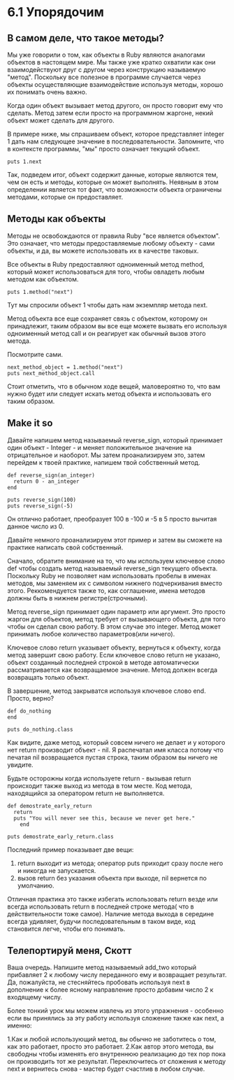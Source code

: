 ﻿# 6.1 Упорядочим #

## В самом деле, что такое методы? ##

Мы уже говорили о том, как объекты в Ruby являются аналогами объектов в настоящем мире. Мы также уже кратко охватили как они взаимодействуют друг с другом через конструкцию называемую "метод". Поскольку все полезное в программе случается через объекты осуществляющие взаимодействие используя методы, хорошо их понимать очень важно. 

Когда один объект вызывает метод другого, он просто говорит ему что сделать. Метод затем если просто на программном жаргоне, некий объект может сделать для другого.

В примере ниже, мы спрашиваем объект, которое представляет integer 1 дать нам следующее значение в последовательности. Запомните, что в контексте программы, "мы" просто означает текущий объект.

	puts 1.next

Так, подведем итог, объект содержит данные, которые являются тем, чем он есть и методы, которые он может выполнять. Неявным в этом определении является тот факт, что возможности объекта ограничены методами, которые он предоставляет.

## Методы как объекты ##

Методы не освобождаются от правила Ruby "все является объектом". Это означает, что методы предоставляемые любому объекту - сами объекты, и да, вы можете использовать их в качестве таковых.

Все объекты в Ruby предоставляют одноименный метод method, который может использоваться для того, чтобы овладеть любым методом как объектом.

	puts 1.method("next")

Тут мы спросили объект 1 чтобы дать нам экземпляр метода next.

Метод объекта все еще сохраняет связь с объектом, которому он принадлежит, таким образом вы все еще можете вызвать его используя одноименный метод call и он реагирует как обычный вызов этого метода.

Посмотрите сами.

	next_method_object = 1.method("next")
	puts next_method_object.call

Стоит отметить, что в обычном ходе вещей, маловероятно то, что вам нужно будет или следует искать метод объекта и использовать его таким образом.


## Make it so ##

Давайте напишем метод называемый reverse_sign, который принимает один объект - Integer - и меняет положительное значение на отрицательное и наоборот. Мы затем проанализируем это, затем перейдем к твоей практике, напишем твой собственный метод.

	def reverse_sign(an_integer)
	  return 0 - an_integer
	end

	puts reverse_sign(100)
	puts reverse_sign(-5)

Он отлично работает, преобразует 100 в -100 и -5 в 5 просто вычитая данное число из 0.

Давайте немного проанализируем этот пример и затем вы сможете на практике написать свой собственный.

Сначало, обратите внимание на то, что мы используем ключевое слово def чтобы создать метод называемый reverse_sign текущего объекта. Поскольку Ruby не позволяет нам использовать пробелы в именах методов, мы заменяем их с символом нижнего подчеркивания вместо этого. Реккомендуется также то, как соглашение, имена методов должны быть в нижнем регистре(строчными).

Метод reverse_sign принимает один параметр или аргумент. Это просто жаргон для объектов, метод требует от вызывающего объекта, для того чтобы он сделал свою работу. В этом случае это integer. Метод может принимать любое количество параметров(или ничего).

Ключевое слово return указывает объекту, вернуться к объекту, когда метод завершит свою работу. Если ключевое слово return не указано, объект созданный последней строкой в методе автоматически рассматривается как возвращаемое значение. Метод должен всегда возвращать только объект.

В завершение, метод закрыватся используя ключевое слово end. Просто, верно?

	def do_nothing
	end

	puts do_nothing.class

Как видите, даже метод, который совсем ничего не делает и у которого нет return производит объект - nil.
Я распечатал имя класса потому что печатая nil возвращается пустая строка, таким образом вы ничего не увидите.

Будьте осторожны когда используете return - вызывая return происходит также выход из метода в том месте. Код метода, находящийся за оператором return не выполняется.

	def demostrate_early_return
	  return
	  puts "You will never see this, because we never get here."
        end
	
	puts demostrate_early_return.class

Последний пример показывает две вещи:

1. return выходит из метода; оператор puts приходит сразу после него и никогда не запускается.
2. вызов return без указания объекта при выходе, nil вернется по умолчанию.

Отличная практика это также избегать использовать return везде или всегда использовать return в последней строке метода( что в действительности тоже самое).
Наличие метода выхода в середине всегда удивляет, будучи последовательным в таком виде, код становится легче, чтобы его понимать.

## Телепортируй меня, Скотт ##

Ваша очередь. Напишите метод называемый add_two который прибавляет 2 к любому числу переданного ему и возвращает результат. Да, пожалуйста, не стесняйтесь пробовать используя next в дополнение к более ясному направление просто добавим число 2 к входящему числу.

Более тонкий урок мы можем извлечь из этого упражнения - особенно если вы принялись за эту работу используя сложение также как next, а именно:

1.Как и любой использующий метод, вы обычно не заботитесь о том, как это работает, просто это работает.
2.Как автор этого метода, вы свободны чтобы изменять его внутреннюю реализацию до тех пор пока он производить тот же результат. Переключитесь от сложения к методу next и вернитесь снова - мастер будет счастлив в любом случае.

	  
                                                                                                          
